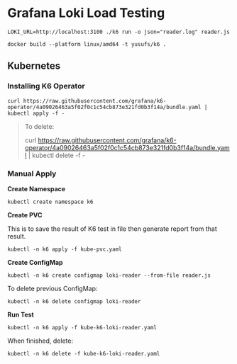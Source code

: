 # Grafana Loki Load Testing

```shell
LOKI_URL=http://localhost:3100 ./k6 run -o json="reader.log" reader.js
```


```shell
docker build --platform linux/amd64 -t yusufs/k6 .
```

## Kubernetes

### Installing K6 Operator

```shell
curl https://raw.githubusercontent.com/grafana/k6-operator/4a09026463a5f02f0c1c54cb873e321fd0b3f14a/bundle.yaml | kubectl apply -f -
```

> To delete:
> 
> curl https://raw.githubusercontent.com/grafana/k6-operator/4a09026463a5f02f0c1c54cb873e321fd0b3f14a/bundle.yaml | kubectl delete -f -

### Manual Apply

**Create Namespace**
```shell
kubectl create namespace k6
```

**Create PVC**

This is to save the result of K6 test in file then generate report from that result.

```shell
kubectl -n k6 apply -f kube-pvc.yaml
```

**Create ConfigMap**

```shell
kubectl -n k6 create configmap loki-reader --from-file reader.js
```

To delete previous ConfigMap:

```shell
kubectl -n k6 delete configmap loki-reader
```

**Run Test**

```shell
kubectl -n k6 apply -f kube-k6-loki-reader.yaml
```


When finished, delete:

```shell
kubectl -n k6 delete -f kube-k6-loki-reader.yaml
```

